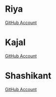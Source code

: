 # Riya

[GitHub Account](https://github.com/freelancingriya)

# Kajal

[GitHub Account ](https://github.com/kajalfreelancing)

# Shashikant

[GitHub Account](https://github.com/shashikantslayer)
